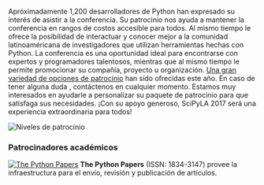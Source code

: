 
Apróximadamente 1,200 desarrolladores de Python han expresado su interés de asistir a la conferencia. Su patrocinio nos ayuda a mantener la conferencia en rangos de costos accesible para todos. Al mismo tiempo le ofrece la posibilidad de interactuar y conocer mejor a la comunidad latinoaméricana de investigadores que utilizan herramientas hechas con Python. La conferencia es una oportunidad ideal para encontrarse con expertos y programadores talentosos, mientras que al mismo tiempo le permite promocionar su compañía, proyecto u organización. [Una gran variedad de opciones de patrocinio](prospectus "Sponsorship Prospectus") han sido ofrecidas este año. En caso de tener alguna duda , contáctenos en cualquier momento. Estamos muy interesados en ayudarle a personalizar su paquete de patrocinio para que satisfaga sus necesidades. ¡Con su apoyo generoso, SciPyLA 2017 será una experiencia extraordinaria para todos!

![Niveles de patrocinio](../assets/img/sponsor.levels.es.jpg)

### Patrocinadores académicos

[![The Python Papers](../assets/img/TPP_logo.small.png)](http://www.pythonpapers.org) **The Python Papers** (ISSN: 1834-3147) provee la infraestructura para el envío, revisión y publicación de artículos.

